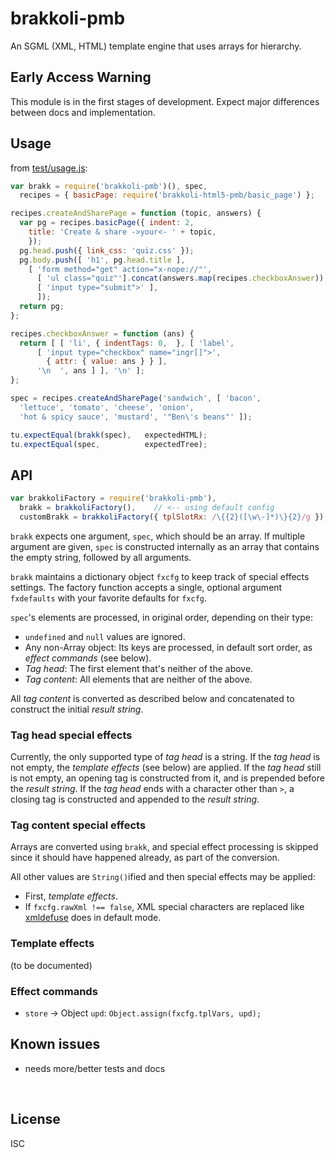 ﻿
<!--#echo json="package.json" key="name" underline="=" -->
brakkoli-pmb
============
<!--/#echo -->

<!--#echo json="package.json" key="description" -->
An SGML (XML, HTML) template engine that uses arrays for hierarchy.
<!--/#echo -->


Early Access Warning
--------------------

This module is in the first stages of development.
Expect major differences between docs and implementation.



Usage
-----

from [test/usage.js](test/usage.js):

<!--#include file="test/usage.js" start="  //#u" stop="  //#r"
  outdent="  " code="javascript" -->
<!--#verbatim lncnt="31" -->
```javascript
var brakk = require('brakkoli-pmb')(), spec,
  recipes = { basicPage: require('brakkoli-html5-pmb/basic_page') };

recipes.createAndSharePage = function (topic, answers) {
  var pg = recipes.basicPage({ indent: 2,
    title: 'Create & share ->your<- ' + topic,
    });
  pg.head.push({ link_css: 'quiz.css' });
  pg.body.push([ 'h1', pg.head.title ],
    [ 'form method="get" action="x-nope://"',
      [ 'ul class="quiz"'].concat(answers.map(recipes.checkboxAnswer)),
      [ 'input type="submit">' ],
      ]);
  return pg;
};

recipes.checkboxAnswer = function (ans) {
  return [ [ 'li', { indentTags: 0,  }, [ 'label',
      [ 'input type="checkbox" name="ingr[]">',
        { attr: { value: ans } } ],
      '\n  ', ans ] ], '\n' ];
};

spec = recipes.createAndSharePage('sandwich', [ 'bacon',
  'lettuce', 'tomato', 'cheese', 'onion',
  'hot & spicy sauce', 'mustard', '"Ben\'s beans"' ]);

tu.expectEqual(brakk(spec),   expectedHTML);
tu.expectEqual(spec,          expectedTree);
```
<!--/include-->


<!--#toc stop="scan" -->



API
---

```javascript
var brakkoliFactory = require('brakkoli-pmb'),
  brakk = brakkoliFactory(),    // <-- using default config
  customBrakk = brakkoliFactory({ tplSlotRx: /\{{2}([\w\-]*)\}{2}/g });
```

`brakk` expects one argument, `spec`, which should be an array.
If multiple argument are given, `spec` is constructed internally
as an array that contains the empty string, followed by all arguments.

`brakk` maintains a dictionary object `fxcfg` to keep track of
special effects settings.
The factory function accepts a single, optional argument `fxdefaults`
with your favorite defaults for `fxcfg`.

`spec`'s elements are processed, in original order, depending on their type:

* `undefined` and `null` values are ignored.
* Any non-Array object: Its keys are processed, in default sort order,
  as _effect commands_ (see below).
* _Tag head_: The first element that's neither of the above.
* _Tag content_: All elements that are neither of the above.

All _tag content_ is converted as described below and concatenated
to construct the initial _result string_.


### Tag head special effects

Currently, the only supported type of _tag head_ is a string.
If the _tag head_ is not empty, the _template effects_ (see below) are applied.
If the _tag head_ still is not empty,
an opening tag is constructed from it,
and is prepended before the _result string_.
If the _tag head_ ends with a character other than `>`,
a closing tag is constructed and appended to the _result string_.


### Tag content special effects

Arrays are converted using `brakk`, and special effect processing is skipped
since it should have happened already, as part of the conversion.

All other values are `String()`ified and then special effects may be applied:
* First, _template effects_.
* If `fxcfg.rawXml !== false`, XML special characters are replaced like
  [xmldefuse](https://www.npmjs.com/package/xmldefuse) does in default mode.


### Template effects

(to be documented)


### Effect commands

* `store` &rarr; Object `upd`: `Object.assign(fxcfg.tplVars, upd);`











Known issues
------------

* needs more/better tests and docs




&nbsp;


License
-------
<!--#echo json="package.json" key=".license" -->
ISC
<!--/#echo -->
